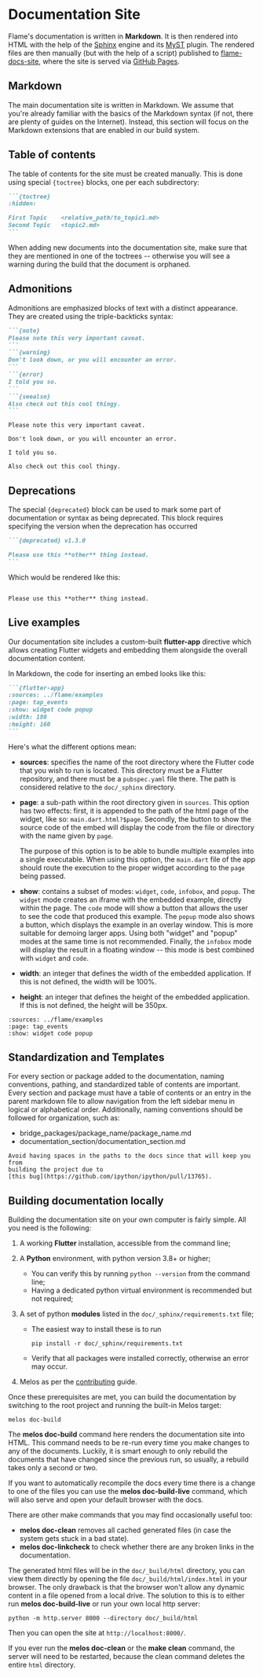 # Documentation Site

Flame's documentation is written in **Markdown**. It is then rendered into HTML with the help of
the [Sphinx] engine and its [MyST] plugin. The rendered files are then manually (but with the help
of a script) published to [flame-docs-site], where the site is served via [GitHub Pages].

[Sphinx]: https://www.sphinx-doc.org/en/master/
[MyST]: https://myst-parser.readthedocs.io/en/latest/
[flame-docs-site]: https://github.com/flame-engine/flame-docs-site
[GitHub Pages]: https://pages.github.com/


## Markdown

The main documentation site is written in Markdown. We assume that you're already familiar with the
basics of the Markdown syntax (if not, there are plenty of guides on the Internet). Instead, this
section will focus on the Markdown extensions that are enabled in our build system.


## Table of contents

The table of contents for the site must be created manually. This is done using special `{toctree}`
blocks, one per each subdirectory:

`````markdown
```{toctree}
:hidden:

First Topic    <relative_path/to_topic1.md>
Second Topic   <topic2.md>
```
`````

When adding new documents into the documentation site, make sure that they are mentioned in one of
the toctrees -- otherwise you will see a warning during the build that the document is orphaned.


## Admonitions

Admonitions are emphasized blocks of text with a distinct appearance. They are created using the
triple-backticks syntax:

`````markdown
```{note}
Please note this very important caveat.
```
```{warning}
Don't look down, or you will encounter an error.
```
```{error}
I told you so.
```
```{seealso}
Also check out this cool thingy.
```
`````

```{note}
Please note this very important caveat.
```

```{warning}
Don't look down, or you will encounter an error.
```

```{error}
I told you so.
```

```{seealso}
Also check out this cool thingy.
```


## Deprecations

The special `{deprecated}` block can be used to mark some part of documentation or syntax as being
deprecated. This block requires specifying the version when the deprecation has occurred

`````markdown
```{deprecated} v1.3.0

Please use this **other** thing instead.
```
`````

Which would be rendered like this:

```{deprecated} v1.3.0

Please use this **other** thing instead.
```


## Live examples

Our documentation site includes a custom-built **flutter-app** directive which allows creating
Flutter widgets and embedding them alongside the overall documentation content.

In Markdown, the code for inserting an embed looks like this:

`````markdown
```{flutter-app}
:sources: ../flame/examples
:page: tap_events
:show: widget code popup
:width: 180
:height: 160
```
``````

Here's what the different options mean:

- **sources**: specifies the name of the root directory where the Flutter code that you wish to run
  is located. This directory must be a Flutter repository, and there must be a `pubspec.yaml` file
  there. The path is considered relative to the `doc/_sphinx` directory.

- **page**: a sub-path within the root directory given in `sources`. This option has two effects:
  first, it is appended to the path of the html page of the widget, like so: `main.dart.html?$page`.
  Secondly, the button to show the source code of the embed will display the code from the file or
  directory with the name given by `page`.

  The purpose of this option is to be able to bundle multiple examples into a single executable.
  When using this option, the `main.dart` file of the app should route the execution to the proper
  widget according to the `page` being passed.

- **show**: contains a subset of modes: `widget`, `code`, `infobox`, and `popup`. The `widget` mode
  creates an iframe with the embedded example, directly within the page. The `code` mode will show
  a button that allows the user to see the code that produced this example. The `popup` mode also
  shows a button, which displays the example in an overlay window. This is more suitable for
  demoing larger apps. Using both "widget" and "popup" modes at the same time is not recommended.
  Finally, the `infobox` mode will display the result in a floating window -- this mode is best
  combined with `widget` and `code`.

- **width**: an integer that defines the width of the embedded application.  If this is not defined,
  the width will be 100%.

- **height**: an integer that defines the height of the embedded application. If this is not
  defined, the height will be 350px.

```{flutter-app}
:sources: ../flame/examples
:page: tap_events
:show: widget code popup
```


## Standardization and Templates

For every section or package added to the documentation, naming conventions, pathing, and
standardized table of contents are important.  Every section and package must have a table of
contents or an entry in the parent markdown file to allow navigation from the left sidebar menu in
logical or alphabetical order. Additionally, naming conventions should be followed for organization,
such as:

- bridge_packages/package_name/package_name.md
- documentation_section/documentation_section.md

```{note}
Avoid having spaces in the paths to the docs since that will keep you from
building the project due to
[this bug](https://github.com/ipython/ipython/pull/13765).
```


## Building documentation locally

Building the documentation site on your own computer is fairly simple. All you need is the
following:

1. A working **Flutter** installation, accessible from the command line;

2. A **Python** environment, with python version 3.8+ or higher;
    - You can verify this by running `python --version` from the command line;
    - Having a dedicated python virtual environment is recommended but not required;

3. A set of python **modules** listed in the `doc/_sphinx/requirements.txt` file;
    - The easiest way to install these is to run

      ```console
      pip install -r doc/_sphinx/requirements.txt
      ```

    - Verify that all packages were installed correctly, otherwise an error may occur.

4. Melos as per the [contributing](contributing.md#environment-setup) guide.

Once these prerequisites are met, you can build the documentation by switching to the root project
and running the built-in Melos target:

```console
melos doc-build
```

The **melos doc-build** command here renders the documentation site into HTML. This command needs to
be re-run every time you make changes to any of the documents. Luckily, it is smart enough to only
rebuild the documents that have changed since the previous run, so usually, a rebuild takes only a
second or two.

If you want to automatically recompile the docs every time there is a change to one of the files you
can use the **melos doc-build-live** command, which will also serve and open your default browser
with the docs.

There are other make commands that you may find occasionally useful too:

- **melos doc-clean** removes all cached generated files (in case the system gets stuck in a bad
state).
- **melos doc-linkcheck** to check whether there are any broken links in the documentation.

The generated html files will be in the `doc/_build/html` directory, you can view them directly by
opening the file `doc/_build/html/index.html` in your browser. The only drawback is that the browser
won't allow any dynamic content in a file opened from a local drive. The solution to this is to
either run **melos doc-build-live** or run your own local http server:

```console
python -m http.server 8000 --directory doc/_build/html
```

Then you can open the site at `http://localhost:8000/`.

If you ever run the **melos doc-clean** or the **make clean** command, the server will need to be
restarted, because the clean command deletes the entire `html` directory.
